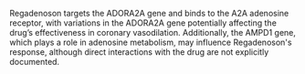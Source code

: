 Regadenoson targets the ADORA2A gene and binds to the A2A adenosine receptor, with variations in the ADORA2A gene potentially affecting the drug’s effectiveness in coronary vasodilation. Additionally, the AMPD1 gene, which plays a role in adenosine metabolism, may influence Regadenoson's response, although direct interactions with the drug are not explicitly documented.